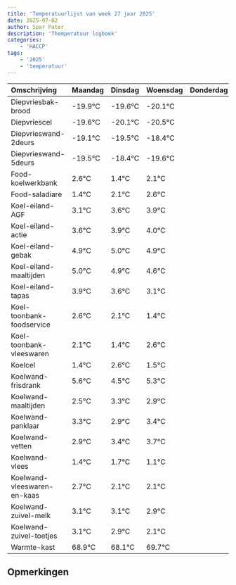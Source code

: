 ```yaml
---
title: 'Temperatuurlijst van week 27 jaar 2025'
date: 2025-07-02
author: Spar Pater
description: 'Themperatuur logboek'
categories:
    - 'HACCP'
tags:
    - '2025'
    - 'temperatuur'
---
```

|Omschrijving|Maandag|Dinsdag|Woensdag|Donderdag|Vrijdag|Zaterdag|Zondag|
|:---|:---|:---|:---|:---|:---|:---|:---|
|Diepvriesbak-brood|-19.9°C|-19.6°C|-20.1°C| | | | |
|Diepvriescel|-19.6°C|-20.1°C|-20.5°C| | | | |
|Diepvrieswand-2deurs|-19.1°C|-19.5°C|-18.4°C| | | | |
|Diepvrieswand-5deurs|-19.5°C|-18.4°C|-19.6°C| | | | |
|Food-koelwerkbank|2.6°C|1.4°C|2.1°C| | | | |
|Food-saladiare|1.4°C|2.1°C|2.6°C| | | | |
|Koel-eiland-AGF|3.1°C|3.6°C|3.9°C| | | | |
|Koel-eiland-actie|3.6°C|3.9°C|4.0°C| | | | |
|Koel-eiland-gebak|4.9°C|5.0°C|4.9°C| | | | |
|Koel-eiland-maaltijden|5.0°C|4.9°C|4.6°C| | | | |
|Koel-eiland-tapas|3.9°C|3.6°C|3.1°C| | | | |
|Koel-toonbank-foodservice|2.6°C|2.1°C|1.4°C| | | | |
|Koel-toonbank-vleeswaren|2.1°C|1.4°C|2.6°C| | | | |
|Koelcel|1.4°C|2.6°C|1.5°C| | | | |
|Koelwand-frisdrank|5.6°C|4.5°C|5.3°C| | | | |
|Koelwand-maaltijden|2.5°C|3.3°C|2.9°C| | | | |
|Koelwand-panklaar|3.3°C|2.9°C|3.4°C| | | | |
|Koelwand-vetten|2.9°C|3.4°C|3.7°C| | | | |
|Koelwand-vlees|1.4°C|1.7°C|1.1°C| | | | |
|Koelwand-vleeswaren-en-kaas|2.7°C|2.1°C|2.1°C| | | | |
|Koelwand-zuivel-melk|3.1°C|3.1°C|2.9°C| | | | |
|Koelwand-zuivel-toetjes|3.1°C|2.9°C|2.1°C| | | | |
|Warmte-kast|68.9°C|68.1°C|69.7°C| | | | |

## Opmerkingen


